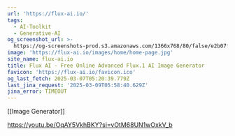 ```yaml
---
url: 'https://flux-ai.io/'
tags:
  - AI-Toolkit
  - Generative-AI
og_screenshot_url: >-
  https://og-screenshots-prod.s3.amazonaws.com/1366x768/80/false/e2b07f18a002328b75dee1642feb2347272f4c255dfdbf819389abe537316ec7.jpeg
image: 'https://flux-ai.io/images/home/home-page.jpg'
site_name: flux-ai.io
title: Flux AI - Free Online Advanced Flux.1 AI Image Generator
favicon: 'https://flux-ai.io/favicon.ico'
og_last_fetch: 2025-03-07T05:20:39.779Z
last_jina_request: '2025-03-09T05:58:40.629Z'
jina_error: TIMEOUT
---
```

[[Image Generator]]

https://youtu.be/OqAY5VkhBKY?si=vOtM68UN1wOxkV_b
